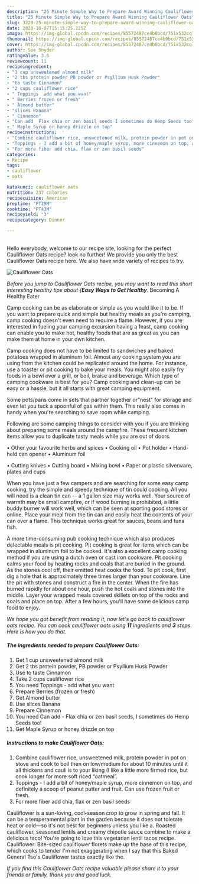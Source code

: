 ```yaml
---
description: "25 Minute Simple Way to Prepare Award Winning Cauliflower Oats"
title: "25 Minute Simple Way to Prepare Award Winning Cauliflower Oats"
slug: 3220-25-minute-simple-way-to-prepare-award-winning-cauliflower-oats
date: 2020-10-07T15:15:25.225Z
image: https://img-global.cpcdn.com/recipes/85572487ce4b0bcd/751x532cq70/cauliflower-oats-recipe-main-photo.jpg
thumbnail: https://img-global.cpcdn.com/recipes/85572487ce4b0bcd/751x532cq70/cauliflower-oats-recipe-main-photo.jpg
cover: https://img-global.cpcdn.com/recipes/85572487ce4b0bcd/751x532cq70/cauliflower-oats-recipe-main-photo.jpg
author: Sue Snyder
ratingvalue: 3.6
reviewcount: 11
recipeingredient:
- "1 cup unsweetened almond milk"
- "2 tbs protein powder PB powder or Psyllium Husk Powder"
- "to taste Cinnamon"
- "2 cups cauliflower rice"
- " Toppings  add what you want"
- " Berries frozen or fresh"
- " Almond butter"
- "slices Banana"
- " Cinnemon"
- "Can add  Flax chia or zen basil seeds I sometimes do Hemp Seeds too"
- " Maple Syrup or honey drizzle on top"
recipeinstructions:
- "Combine cauliflower rice, unsweetened milk, protein powder in pot on stove and cook to boil then on low/medium for about 10 minutes until it all thickens and cauli is to your liking (I like a little more firmed rice, but cook longer for more soft riced “oatmeal”."
- "Toppings - I add a bit of honey/maple syrup, more cinnemon on top, and definitely a scoop of peanut putter and fruit. Can use frozen fruit or fresh."
- "For more fiber add chia, flax or zen basil seeds"
categories:
- Recipe
tags:
- cauliflower
- oats

katakunci: cauliflower oats 
nutrition: 237 calories
recipecuisine: American
preptime: "PT29M"
cooktime: "PT43M"
recipeyield: "3"
recipecategory: Dinner

---
```

<br>
Hello everybody, welcome to our recipe site, looking for the perfect Cauliflower Oats recipe? look no further! We provide you only the best Cauliflower Oats recipe here. We also have wide variety of recipes to try.
<br>


![Cauliflower Oats](https://img-global.cpcdn.com/recipes/85572487ce4b0bcd/751x532cq70/cauliflower-oats-recipe-main-photo.jpg)

<i>Before you jump to Cauliflower Oats recipe, you may want to read this short interesting healthy tips about {<strong>Easy Ways to Get Healthy</strong>.</i>
Becoming A Healthy Eater

    
Camp cooking can be as elaborate or simple as you would like it to be. If you want to prepare quick and simple but healthy meals as you're camping, camp cooking doesn't even need to require a flame. However, if you are interested in fueling your camping excursion having a feast, camp cooking can enable you to make hot, healthy foods that are as great as you can make them at home in your own kitchen.

Camp cooking does not have to be limited to sandwiches and baked potatoes wrapped in aluminum foil.  Almost any cooking system you are using from the kitchen could be replicated around the home. For instance, use a toaster or pit cooking to bake your meals. You might also easily fry foods in a bowl over a grill, or boil, braise and beverage. Which type of camping cookware is best for you? Camp cooking and clean-up can be easy or a hassle, but it all starts with great camping equipment.

Some pots/pans come in sets that partner together or"nest" for storage and even let you tuck a spoonful of gas within them. This really also comes in handy when you're searching to save room while camping.

Following are some camping things to consider with you if you are thinking about preparing some meals around the campfire. These frequent kitchen items allow you to duplicate tasty meals while you are out of doors.


• Other your favourite herbs and spices
• Cooking oil
• Pot holder
• Hand-held can opener
• Aluminum foil

• Cutting knives
• Cutting board
• Mixing bowl
• Paper or plastic silverware, plates and cups

When you have just a few campers and are searching for some easy camp cooking, try the simple and speedy technique of tin could cooking. All you will need is a clean tin can -- a 1 gallon size may works well. Your source of warmth may be small campfire, or if wood burning is prohibited, a little buddy burner will work well, which can be seen at sporting good stores or online. Place your meal from the tin can and easily heat the contents of your can over a flame.  This technique works great for sauces, beans and tuna fish.

A more time-consuming pub cooking technique which also produces delectable meals is pit cooking. Pit cooking is great for items which can be wrapped in aluminum foil to be cooked.  It's also a excellent camp cooking method if you are using a dutch oven or cast iron cookware. Pit cooking calms your food by heating rocks and coals that are buried in the ground. As the stones cool off, their emitted heat cooks the food. To pit cook, first dig a hole that is approximately three times larger than your cookware. Line the pit with stones and construct a fire in the center. When the fire has burned rapidly for about one hour, push the hot coals and stones into the middle. Layer your wrapped meals covered skillets on top of the rocks and coals and place on top. After a few hours, you'll have some delicious camp food to enjoy.


<i>We hope you got benefit from reading it, now let's go back to cauliflower oats recipe. You can cook cauliflower oats using <strong>11</strong> ingredients and <strong>3</strong> steps. Here is how you do that.
</i>

##### The ingredients needed to prepare Cauliflower Oats:

1. Get 1 cup unsweetened almond milk
1. Get 2 tbs protein powder, PB powder or Psyllium Husk Powder
1. Use to taste Cinnamon
1. Take 2 cups cauliflower rice
1. You need  Toppings - add what you want
1. Prepare  Berries (frozen or fresh)
1. Get  Almond butter
1. Use slices Banana
1. Prepare  Cinnemon
1. You need Can add - Flax chia or zen basil seeds, I sometimes do Hemp Seeds too!
1. Get  Maple Syrup or honey drizzle on top


##### Instructions to make Cauliflower Oats:

1. Combine cauliflower rice, unsweetened milk, protein powder in pot on stove and cook to boil then on low/medium for about 10 minutes until it all thickens and cauli is to your liking (I like a little more firmed rice, but cook longer for more soft riced “oatmeal”.
1. Toppings - I add a bit of honey/maple syrup, more cinnemon on top, and definitely a scoop of peanut putter and fruit. Can use frozen fruit or fresh.
1. For more fiber add chia, flax or zen basil seeds


Cauliflower is a sun-loving, cool-season crop to grow in spring and fall. It can be a temperamental plant in the garden because it does not tolerate heat or cold—so it&#39;s not best for beginners unless you like a. Roasted cauliflower, seasoned lentils and creamy chipotle sauce combine to make a delicious taco! You&#39;re going to love this vegetarian lentil tacos recipe. Cauliflower: Bite-sized cauliflower florets make up the base of this recipe, which cooks to tender I&#39;m not exaggerating when I say that this Baked General Tso&#39;s Cauliflower tastes exactly like the. 

<i>If you find this Cauliflower Oats recipe valuable please share it to your friends or family, thank you and good luck.</i>
